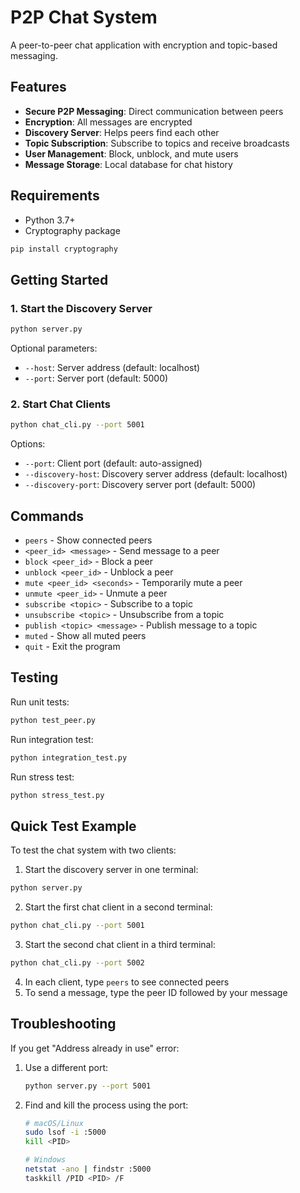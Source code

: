 # P2P Chat System

A peer-to-peer chat application with encryption and topic-based messaging.

## Features

- **Secure P2P Messaging**: Direct communication between peers
- **Encryption**: All messages are encrypted
- **Discovery Server**: Helps peers find each other
- **Topic Subscription**: Subscribe to topics and receive broadcasts
- **User Management**: Block, unblock, and mute users
- **Message Storage**: Local database for chat history

## Requirements

- Python 3.7+
- Cryptography package

```bash
pip install cryptography
```

## Getting Started

### 1. Start the Discovery Server

```bash
python server.py
```

Optional parameters:
- `--host`: Server address (default: localhost)
- `--port`: Server port (default: 5000)

### 2. Start Chat Clients

```bash
python chat_cli.py --port 5001
```

Options:
- `--port`: Client port (default: auto-assigned)
- `--discovery-host`: Discovery server address (default: localhost)
- `--discovery-port`: Discovery server port (default: 5000)

## Commands

- `peers` - Show connected peers
- `<peer_id> <message>` - Send message to a peer
- `block <peer_id>` - Block a peer
- `unblock <peer_id>` - Unblock a peer
- `mute <peer_id> <seconds>` - Temporarily mute a peer
- `unmute <peer_id>` - Unmute a peer
- `subscribe <topic>` - Subscribe to a topic
- `unsubscribe <topic>` - Unsubscribe from a topic
- `publish <topic> <message>` - Publish message to a topic
- `muted` - Show all muted peers
- `quit` - Exit the program

## Testing

Run unit tests:
```bash
python test_peer.py
```

Run integration test:
```bash
python integration_test.py
```

Run stress test:
```bash
python stress_test.py
```

## Quick Test Example

To test the chat system with two clients:

1. Start the discovery server in one terminal:
```bash
python server.py
```

2. Start the first chat client in a second terminal:
```bash
python chat_cli.py --port 5001
```

3. Start the second chat client in a third terminal:
```bash
python chat_cli.py --port 5002
```

4. In each client, type `peers` to see connected peers
5. To send a message, type the peer ID followed by your message

## Troubleshooting

If you get "Address already in use" error:

1. Use a different port:
   ```bash
   python server.py --port 5001
   ```

2. Find and kill the process using the port:
   ```bash
   # macOS/Linux
   sudo lsof -i :5000
   kill <PID>
   
   # Windows
   netstat -ano | findstr :5000
   taskkill /PID <PID> /F
   ```